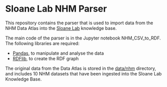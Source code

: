 # Sloane Lab NHM Parser

This repository contains the parser that is used to import data from the NHM Data Atlas into the [Sloane Lab](http://sloanelab.org/) knowledge base.

The main code of the parser is in the Jupyter notebook NHM_CSV_to_RDF. The following libraries are required:

* [Pandas](https://pandas.pydata.org/), to manipulate and analyse the data
* [RDFlib](http://rdflib.readthedocs.io), to create the RDF graph

The original data from the Data Atlas is stored in the [data/nhm](https://github.com/sloanelab-org/nhm-parser/tree/main/data/nhm) directory, and includes 10 NHM datasets that have been ingested into the Sloane Lab Knowledge Base.
